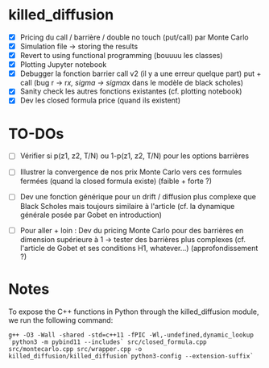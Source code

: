 # killed_diffusion

- [x] Pricing du call / barrière / double no touch (put/call) par Monte Carlo
- [x] Simulation file -> storing the results
- [x] Revert to using functional programming (bouuuu les classes)
- [x] Plotting Jupyter notebook
- [x] Debugger la fonction barrier call v2 (il y a une erreur quelque part) put + call (bug r -> r*x, sigma -> sigma*x dans le modèle de black scholes)
- [x] Sanity check les autres fonctions existantes (cf. plotting notebook)
- [x] Dev les closed formula price (quand ils existent)

# TO-DOs

- [ ] Vérifier si p(z1, z2, T/N) ou 1-p(z1, z2, T/N) pour les options barrières
- [ ] Illustrer la convergence de nos prix Monte Carlo vers ces formules fermées (quand la closed formula existe) (faible + forte ?)
- [ ] Dev une fonction générique pour un drift / diffusion plus complexe que Black Scholes mais toujours similaire à l'article (cf. la dynamique générale posée par Gobet en introduction)
- [ ] Pour aller + loin : Dev du pricing Monte Carlo pour des barrières en dimension supérieure à 1 -> tester des barrières plus complexes (cf. l'article de Gobet et ses conditions H1, whatever...) (approfondissement ?)


# Notes

To expose the C++ functions in Python through the killed_diffusion module, we run the following command:

```console
g++ -O3 -Wall -shared -std=c++11 -fPIC -Wl,-undefined,dynamic_lookup `python3 -m pybind11 --includes` src/closed_formula.cpp src/montecarlo.cpp src/wrapper.cpp -o killed_diffusion/killed_diffusion`python3-config --extension-suffix`
```